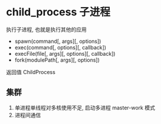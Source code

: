 # child_process 子进程

执行子进程, 也就是执行其他的应用

- spawn(command[, args][, options])  
- exec(command[, options][, callback])  
- execFile(file[, args][, options][, callback])  
- fork(modulePath[, args][, options])  

返回值 ChildProcess

## 集群

1. 单进程单线程对多核使用不足, 启动多进程 master-work 模式
2. 进程间通信
